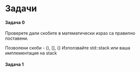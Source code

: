 # Задачи

#### Задача 0

Проверете дали скобите в математически израз са правилно поставени. 

Позволени скоби - (), [], {}
Използвайте std::stack или ваша имплементация на stack



#### **Задача 1** 

